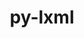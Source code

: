 ---
title: "py-lxml"
layout: cache
categories: [package, develop]
meta: {"versions": ["4.9.2"], "compilers": ["gcc@=11.4.0"], "oss": ["ubuntu22.04"], "platforms": ["linux"], "targets": ["x86_64_v3"], "stacks": ["e4s", "root"], "num_specs": 10, "num_specs_by_stack": {"e4s": 10, "root": 10}}
spec_details: [{"hash": "goji7hl77fyt4j6yaxe4jmazw4yniybg", "compiler": "gcc@=11.4.0", "versions": ["4.9.2"], "os": "ubuntu22.04", "platform": "linux", "target": "x86_64_v3", "variants": ["build_system=python_pip", "~cssselect", "~html5", "~htmlsoup"], "stacks": ["e4s", "root"], "size": "-", "tarball": "https://binaries.spack.io/develop/build_cache/linux-ubuntu22.04-x86_64_v3/gcc-11.4.0/py-lxml-4.9.2/linux-ubuntu22.04-x86_64_v3-gcc-11.4.0-py-lxml-4.9.2-goji7hl77fyt4j6yaxe4jmazw4yniybg.spack"}, {"hash": "e3vuqu4zekm2ba6hwy6unqdm4awp7z3k", "compiler": "gcc@=11.4.0", "versions": ["4.9.2"], "os": "ubuntu22.04", "platform": "linux", "target": "x86_64_v3", "variants": ["build_system=python_pip", "~cssselect", "~html5", "~htmlsoup"], "stacks": ["e4s", "root"], "size": "-", "tarball": "https://binaries.spack.io/develop/build_cache/linux-ubuntu22.04-x86_64_v3/gcc-11.4.0/py-lxml-4.9.2/linux-ubuntu22.04-x86_64_v3-gcc-11.4.0-py-lxml-4.9.2-e3vuqu4zekm2ba6hwy6unqdm4awp7z3k.spack"}, {"hash": "zp5xov7u6jqnxgk6vs2rsklamg4m5wkk", "compiler": "gcc@=11.4.0", "versions": ["4.9.2"], "os": "ubuntu22.04", "platform": "linux", "target": "x86_64_v3", "variants": ["build_system=python_pip", "~cssselect", "~html5", "~htmlsoup"], "stacks": ["e4s", "root"], "size": "-", "tarball": "https://binaries.spack.io/develop/build_cache/linux-ubuntu22.04-x86_64_v3/gcc-11.4.0/py-lxml-4.9.2/linux-ubuntu22.04-x86_64_v3-gcc-11.4.0-py-lxml-4.9.2-zp5xov7u6jqnxgk6vs2rsklamg4m5wkk.spack"}, {"hash": "wvmpnt6xvt3xjjfrcuuwjjzsgm627dv2", "compiler": "gcc@=11.4.0", "versions": ["4.9.2"], "os": "ubuntu22.04", "platform": "linux", "target": "x86_64_v3", "variants": ["build_system=python_pip", "~cssselect", "~html5", "~htmlsoup"], "stacks": ["e4s", "root"], "size": "-", "tarball": "https://binaries.spack.io/develop/build_cache/linux-ubuntu22.04-x86_64_v3/gcc-11.4.0/py-lxml-4.9.2/linux-ubuntu22.04-x86_64_v3-gcc-11.4.0-py-lxml-4.9.2-wvmpnt6xvt3xjjfrcuuwjjzsgm627dv2.spack"}, {"hash": "hak3smonvdrcdp5np5rsnujjkguj7v7v", "compiler": "gcc@=11.4.0", "versions": ["4.9.2"], "os": "ubuntu22.04", "platform": "linux", "target": "x86_64_v3", "variants": ["build_system=python_pip", "~cssselect", "~html5", "~htmlsoup"], "stacks": ["e4s", "root"], "size": "-", "tarball": "https://binaries.spack.io/develop/build_cache/linux-ubuntu22.04-x86_64_v3/gcc-11.4.0/py-lxml-4.9.2/linux-ubuntu22.04-x86_64_v3-gcc-11.4.0-py-lxml-4.9.2-hak3smonvdrcdp5np5rsnujjkguj7v7v.spack"}, {"hash": "4ml2vsn4jtyhnoqlqmsxc3ensrkeopzb", "compiler": "gcc@=11.4.0", "versions": ["4.9.2"], "os": "ubuntu22.04", "platform": "linux", "target": "x86_64_v3", "variants": ["build_system=python_pip", "~cssselect", "~html5", "~htmlsoup"], "stacks": ["e4s", "root"], "size": "-", "tarball": "https://binaries.spack.io/develop/build_cache/linux-ubuntu22.04-x86_64_v3/gcc-11.4.0/py-lxml-4.9.2/linux-ubuntu22.04-x86_64_v3-gcc-11.4.0-py-lxml-4.9.2-4ml2vsn4jtyhnoqlqmsxc3ensrkeopzb.spack"}, {"hash": "vssdbvng6yat5zsh2qxivv7gkhqlcccu", "compiler": "gcc@=11.4.0", "versions": ["4.9.2"], "os": "ubuntu22.04", "platform": "linux", "target": "x86_64_v3", "variants": ["build_system=python_pip", "~cssselect", "~html5", "~htmlsoup"], "stacks": ["e4s", "root"], "size": "-", "tarball": "https://binaries.spack.io/develop/build_cache/linux-ubuntu22.04-x86_64_v3/gcc-11.4.0/py-lxml-4.9.2/linux-ubuntu22.04-x86_64_v3-gcc-11.4.0-py-lxml-4.9.2-vssdbvng6yat5zsh2qxivv7gkhqlcccu.spack"}, {"hash": "aq7kjzgbx33uzr3ipx3icskcnr3lahbm", "compiler": "gcc@=11.4.0", "versions": ["4.9.2"], "os": "ubuntu22.04", "platform": "linux", "target": "x86_64_v3", "variants": ["build_system=python_pip", "~cssselect", "~html5", "~htmlsoup"], "stacks": ["e4s", "root"], "size": "-", "tarball": "https://binaries.spack.io/develop/build_cache/linux-ubuntu22.04-x86_64_v3/gcc-11.4.0/py-lxml-4.9.2/linux-ubuntu22.04-x86_64_v3-gcc-11.4.0-py-lxml-4.9.2-aq7kjzgbx33uzr3ipx3icskcnr3lahbm.spack"}, {"hash": "q67v6z4fqleqlw3ecf4l23tg526d5oqi", "compiler": "gcc@=11.4.0", "versions": ["4.9.2"], "os": "ubuntu22.04", "platform": "linux", "target": "x86_64_v3", "variants": ["build_system=python_pip", "~cssselect", "~html5", "~htmlsoup"], "stacks": ["e4s", "root"], "size": "-", "tarball": "https://binaries.spack.io/develop/build_cache/linux-ubuntu22.04-x86_64_v3/gcc-11.4.0/py-lxml-4.9.2/linux-ubuntu22.04-x86_64_v3-gcc-11.4.0-py-lxml-4.9.2-q67v6z4fqleqlw3ecf4l23tg526d5oqi.spack"}, {"hash": "nhrc5ixnlwx75rre2n5iq24ugjnye7au", "compiler": "gcc@=11.4.0", "versions": ["4.9.2"], "os": "ubuntu22.04", "platform": "linux", "target": "x86_64_v3", "variants": ["build_system=python_pip", "~cssselect", "~html5", "~htmlsoup"], "stacks": ["e4s", "root"], "size": "-", "tarball": "https://binaries.spack.io/develop/build_cache/linux-ubuntu22.04-x86_64_v3/gcc-11.4.0/py-lxml-4.9.2/linux-ubuntu22.04-x86_64_v3-gcc-11.4.0-py-lxml-4.9.2-nhrc5ixnlwx75rre2n5iq24ugjnye7au.spack"}]
---